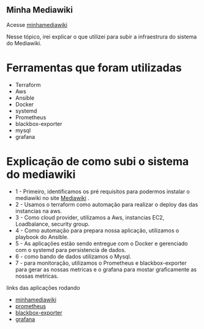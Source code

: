  <h2>Minha Mediawiki</h2>

Acesse [minhamediawiki](http://52.67.8.223:8088)


Nesse tópico, irei explicar o que utilizei para subir a infraestrura do sistema do Mediawiki. 


<h1>Ferramentas que foram utilizadas</h1>

- Terraform
- Aws 
- Ansible
- Docker
- systemd
- Prometheus
- blackbox-exporter
- mysql
- grafana 

<h1>Explicação de como subi o sistema do mediawiki</h1>

- 1 - Primeiro, identificamos os pré requisitos para podermos instalar o mediawiki no site [Mediawiki](https://www.mediawiki.org/wiki/Manual:Installation_guide) .
- 2 - Usamos o terraform como automação para realizar o deploy das das instancias na aws.
- 3 - Como cloud provider, utilizamos a Aws, instancias EC2, Loadbalance, security group.
- 4 - Como automação para prepara nossa aplicação, utilizamos o playbook do Ansible. 
- 5 - As aplicações estão sendo entregue com o Docker e gerenciado com o systemd para persistencia de dados.
- 6 - como bando de dados utilizamos o Mysql.
- 7 - para monitoração, utilizamos o Prometheus e blackbox-exporter para gerar as nossas metricas e o grafana para mostar graficamente as nossas metricas.



links das aplicações rodando 

- [minhamediawiki](http://52.67.8.223:8080)
- [prometheus](http://52.67.8.223:9090)
- [blackbox-exporter](http://52.67.8.223:9115)
- [grafana](http://52.67.8.223:3000/d/bdonida/mediawiki?orgId=1&refresh=10s&from=1642719139472&to=1642722739472)
